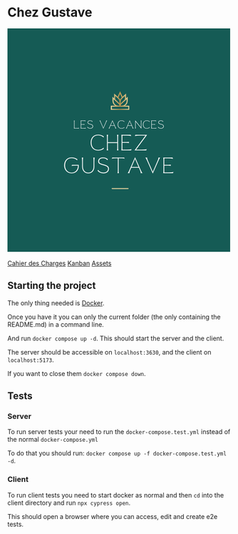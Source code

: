 # Chez Gustave

![Logo](client/public/logo.png)

[Cahier des Charges](https://docs.google.com/document/d/1n2IyRwiLYHipTCYBZB25tJW4XGaWm-z8f3i0Kxcx-pU/edit?usp=sharing)
[Kanban](https://projet.errhub404.fr/?controller=BoardViewController&action=show&project_id=7)
[Assets](https://drive.google.com/drive/folders/180yJM1hKLHpg4uTajRZUu5odq5EVkdl2?usp=drive_link)

## Starting the project

The only thing needed is [Docker](https://www.docker.com/products/docker-desktop/).

Once you have it you can only the current folder (the only containing the README.md) in a command line.

And run `docker compose up -d`. This should start the server and the client.

The server should be accessible on `localhost:3630`, and the client on `localhost:5173`.

If you want to close them `docker compose down`.

## Tests

### Server

To run server tests your need to run the `docker-compose.test.yml` instead of the normal `docker-compose.yml`

To do that you should run: `docker compose up -f docker-compose.test.yml -d`.

### Client

To run client tests you need to start docker as normal and then `cd` into the client directory and run `npx cypress open`.

This should open a browser where you can access, edit and create e2e tests.